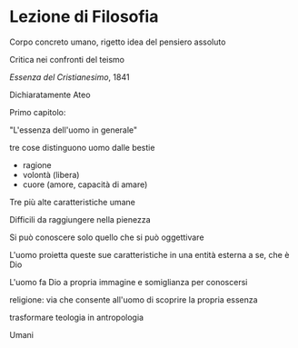 # Lezione di Filosofia

Corpo concreto umano, rigetto idea del pensiero assoluto

Critica nei confronti del teismo

_Essenza del Cristianesimo_, 1841

Dichiaratamente Ateo

Primo capitolo:

"L'essenza dell'uomo in generale"


tre cose distinguono uomo dalle bestie

* ragione
* volontà (libera)
* cuore (amore, capacità di amare)

Tre più alte caratteristiche umane

Difficili da raggiungere nella pienezza

Si può conoscere solo quello che si può oggettivare

L'uomo proietta queste sue caratteristiche in una entità esterna a se, che è Dio

L'uomo fa Dio a propria immagine e somiglianza per conoscersi


religione: via che consente all'uomo di scoprire la propria essenza

trasformare teologia in antropologia

Umani
<!--stackedit_data:
eyJoaXN0b3J5IjpbLTY4NDgxMTYwMiwtMzQ3MDg5ODE4LDExND
Y2MzM5MF19
-->